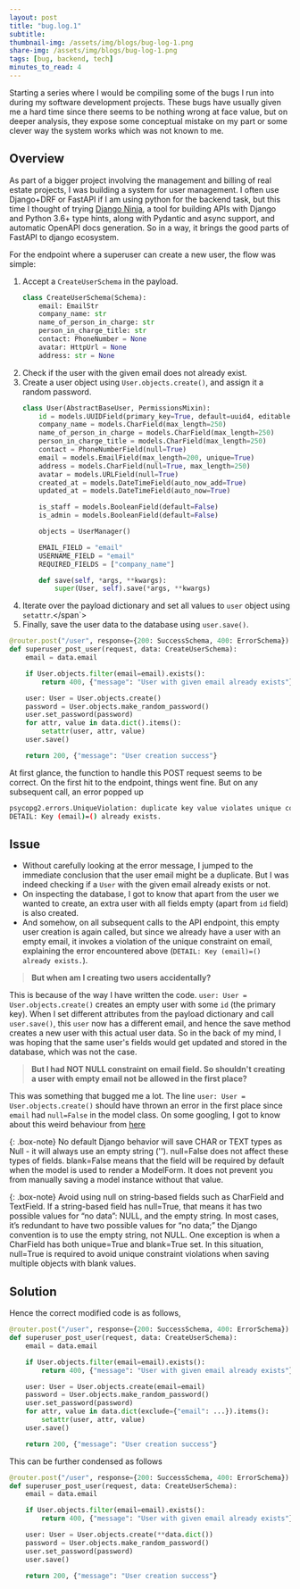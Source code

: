 ```yaml
---
layout: post
title: "bug.log.1"
subtitle: 
thumbnail-img: /assets/img/blogs/bug-log-1.png
share-img: /assets/img/blogs/bug-log-1.png
tags: [bug, backend, tech]
minutes_to_read: 4
---
```


Starting a series where I would be compiling some of the bugs I run into during my software development projects. These bugs have usually given me a hard time since there seems to be nothing wrong at face value, but on deeper analysis, they expose some conceptual mistake on my part or some clever way the system works which was not known to me.

## Overview

As part of a bigger project involving the management and billing of real estate projects, I was building a system for user management. I often use Django+DRF or FastAPI if I am using python for the backend task, but this time I thought of trying [Django Ninja](https://django-ninja.rest-framework.com/), a tool for building APIs with Django and Python 3.6+ type hints, along with Pydantic and async support, and automatic OpenAPI docs generation. So in a way, it brings the good parts of FastAPI to django ecosystem.

For the endpoint where a superuser can create a new user, the flow was simple:
1. Accept a `CreateUserSchema` in the payload.
    ```python
    class CreateUserSchema(Schema):
        email: EmailStr
        company_name: str
        name_of_person_in_charge: str
        person_in_charge_title: str
        contact: PhoneNumber = None
        avatar: HttpUrl = None
        address: str = None
    ```
2. Check if the user with the given email does not already exist.
3. Create a user object using `User.objects.create()`, and assign it a random password.
    ```python
    class User(AbstractBaseUser, PermissionsMixin):
        id = models.UUIDField(primary_key=True, default=uuid4, editable=False)
        company_name = models.CharField(max_length=250)
        name_of_person_in_charge = models.CharField(max_length=250)
        person_in_charge_title = models.CharField(max_length=250)
        contact = PhoneNumberField(null=True)
        email = models.EmailField(max_length=200, unique=True)
        address = models.CharField(null=True, max_length=250)
        avatar = models.URLField(null=True)
        created_at = models.DateTimeField(auto_now_add=True)
        updated_at = models.DateTimeField(auto_now=True)

        is_staff = models.BooleanField(default=False)
        is_admin = models.BooleanField(default=False)

        objects = UserManager()

        EMAIL_FIELD = "email"
        USERNAME_FIELD = "email"
        REQUIRED_FIELDS = ["company_name"]

        def save(self, *args, **kwargs):
            super(User, self).save(*args, **kwargs)
    ```
4. <span class="mark">Iterate over the payload dictionary and set all values to `user` object using `setattr`.</span`>
5. Finally, save the user data to the database using `user.save()`.

```python
@router.post("/user", response={200: SuccessSchema, 400: ErrorSchema})
def superuser_post_user(request, data: CreateUserSchema):
    email = data.email

    if User.objects.filter(email=email).exists():
        return 400, {"message": "User with given email already exists"}

    user: User = User.objects.create()
    password = User.objects.make_random_password()
    user.set_password(password)
    for attr, value in data.dict().items():
        setattr(user, attr, value)
    user.save()

    return 200, {"message": "User creation success"}
```

At first glance, the function to handle this POST request seems to be correct. On the first hit to the endpoint, things went fine. But on any subsequent call, an error popped up

```bash
psycopg2.errors.UniqueViolation: duplicate key value violates unique constraint "account_user_email_key"
DETAIL: Key (email)=() already exists.
```

## Issue

- Without carefully looking at the error message, I jumped to the immediate conclusion that the user email might be a duplicate. But I was indeed checking if a `User` with the given email already exists or not.
- On inspecting the database, I got to know that apart from the user we wanted to create, an extra user with all fields empty (apart from `id` field) is also created.
- And somehow, on all subsequent calls to the API endpoint, this empty user creation is again called, but since we already have a user with an empty email, it invokes a violation of the unique constraint on email, explaining the error encountered above (`DETAIL: Key (email)=() already exists.`).

> **But when am I creating two users accidentally?**

This is because of the way I have written the code. `user: User = User.objects.create()` creates an empty user with some `id` (the primary key). When I set different attributes from the payload dictionary and call `user.save()`, this `user` now has a different email, and hence the save method creates a new user with this actual user data. So in the back of my mind, I was hoping that the same user's fields would get updated and stored in the database, which was not the case.

> **But I had NOT NULL constraint on email field. So shouldn't creating a user with empty email not be allowed in the first place?**

This was something that bugged me a lot. The line `user: User = User.objects.create()` should have thrown an error in the first place since `email` had `null=False` in the model class. On some googling, I got to know about this weird behaviour from [here](https://stackoverflow.com/questions/39176618/django-charfield-null-false-integrity-error-not-raised)

{: .box-note}
No default Django behavior will save CHAR or TEXT types as Null - it will always use an empty string (''). null=False does not affect these types of fields.
blank=False means that the field will be required by default when the model is used to render a ModelForm. It does not prevent you from manually saving a model instance without that value.

{: .box-note}
Avoid using null on string-based fields such as CharField and TextField. If a string-based field has null=True, that means it has two possible values for “no data”: NULL, and the empty string. In most cases, it’s redundant to have two possible values for “no data;” the Django convention is to use the empty string, not NULL. One exception is when a CharField has both unique=True and blank=True set. In this situation, null=True is required to avoid unique constraint violations when saving multiple objects with blank values.

## Solution

Hence the correct modified code is as follows, 

```python
@router.post("/user", response={200: SuccessSchema, 400: ErrorSchema})
def superuser_post_user(request, data: CreateUserSchema):
    email = data.email

    if User.objects.filter(email=email).exists():
        return 400, {"message": "User with given email already exists"}

    user: User = User.objects.create(email=email)
    password = User.objects.make_random_password()
    user.set_password(password)
    for attr, value in data.dict(exclude={"email": ...}).items():
        setattr(user, attr, value)
    user.save()

    return 200, {"message": "User creation success"}
```

This can be further condensed as follows

```python
@router.post("/user", response={200: SuccessSchema, 400: ErrorSchema})
def superuser_post_user(request, data: CreateUserSchema):
    email = data.email

    if User.objects.filter(email=email).exists():
        return 400, {"message": "User with given email already exists"}

    user: User = User.objects.create(**data.dict())
    password = User.objects.make_random_password()
    user.set_password(password)
    user.save()

    return 200, {"message": "User creation success"}
```

